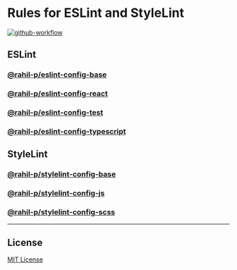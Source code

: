 # Rules for ESLint and StyleLint

[![github-workflow](https://img.shields.io/github/workflow/status/rahil-p/lint-configs/ci?logo=github)](https://github.com/rahil-p/lint-configs/actions)

## ESLint

### [@rahil-p/eslint-config-base](dev/eslint-config-base)

### [@rahil-p/eslint-config-react](dev/eslint-config-react)

### [@rahil-p/eslint-config-test](dev/eslint-config-test)

### [@rahil-p/eslint-config-typescript](dev/eslint-config-typescript)

## StyleLint

### [@rahil-p/stylelint-config-base](dev/stylelint-config-base)

### [@rahil-p/stylelint-config-js](dev/stylelint-config-js)

### [@rahil-p/stylelint-config-scss](dev/stylelint-config-scss)

___

## License
[MIT License](https://github.com/rahil-p/connect-redis-session/blob/master/LICENSE)
